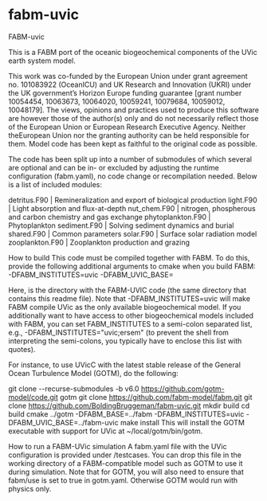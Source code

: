 # fabm-uvic
FABM-uvic

This is a FABM port of the oceanic biogeochemical components of the UVic earth system model.

This work was co-funded by the European Union under grant agreement no. 101083922 (OceanICU) and UK Research and Innovation (UKRI) under the UK government’s Horizon Europe funding guarantee [grant number 10054454, 10063673, 10064020, 10059241, 10079684, 10059012, 10048179]. The views, opinions and practices used to produce this software are however those of the author(s) only and do not necessarily reflect those of the European Union or European Research Executive Agency. Neither theEuropean Union nor the granting authority can be held responsible for them.
Model code has been kept as faithful to the original code as possible.

The code has been split up into a number of submodules of which several are optional and can be in- or excluded by adjusting the runtime configuration (fabm.yaml), no code change or recompilation needed. Below is a list of included modules:

detritus.F90 | Remineralization and export of biological production
light.F90 | Light absorption and flux-at-depth
nut_chem.F90 | nitrogen, phospherous and carbon chemistry and gas exchange
phytoplankton.F90 | Phytoplankton
sediment.F90 | Solving sediment dynamics and burial
shared.F90 | Common parameters
solar.F90 | Surface solar radiation model
zooplankton.F90 | Zooplankton production and grazing

How to build
This code must be compiled together with FABM. To do this, provide the following additional arguments to cmake when you build FABM: -DFABM_INSTITUTES=uvic -DFABM_UVIC_BASE=<UVICDIR>

Here, <UVICDIR> is the directory with the FABM-UVIC code (the same directory that contains this readme file). Note that -DFABM_INSTITUTES=uvic will make FABM compile UVic as the only available biogeochemical model. If you additionally want to have access to other biogeochemical models included with FABM, you can set FABM_INSTITUTES to a semi-colon separated list, e.g., -DFABM_INSTITUTES="uvic;ersem" (to prevent the shell from interpreting the semi-colons, you typically have to enclose this list with quotes).

For instance, to use UVicC with the latest stable release of the General Ocean Turbulence Model (GOTM), do the following:

git clone --recurse-submodules -b v6.0 https://github.com/gotm-model/code.git gotm
git clone https://github.com/fabm-model/fabm.git
git clone https://github.com/BoldingBruggeman/fabm-uvic.git
mkdir build
cd build
cmake ../gotm -DFABM_BASE=../fabm -DFABM_INSTITUTES=uvic -DFABM_UVIC_BASE=../fabm-uvic
make install
This will install the GOTM executable with support for UVic at ~/local/gotm/bin/gotm.

How to run a FABM-UVic simulation
A fabm.yaml file with the UVic configuration is provided under <UVICDIR>/testcases. You can drop this file in the working directory of a FABM-compatible model such as GOTM to use it during simulation. Note that for GOTM, you will also need to ensure that fabm/use is set to true in gotm.yaml. Otherwise GOTM would run with physics only.

